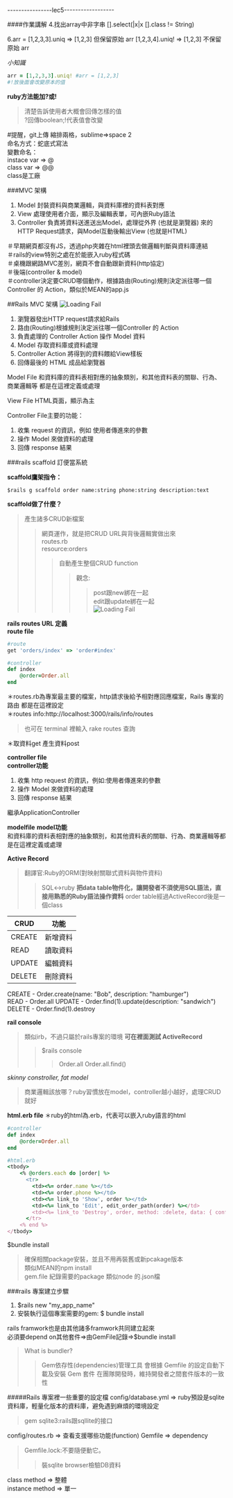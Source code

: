 ----------------lec5------------------

####作業講解
4.找出array中非字串
[].select(|x|x [].class != String)

6.arr = [1,2,3,3].uniq
=> [1,2,3] 但保留原始 arr
[1,2,3,4].uniq!
=> [1,2,3] 不保留原始 arr

*小知識*
```ruby
arr = [1,2,3,3].uniq! #arr = [1,2,3]
#!放後面會改變原本的值  
```

**ruby方法能加?或!**  
>清楚告訴使用者大概會回傳怎樣的值  
>?回傳boolean;!代表值會改變

#提醒，git上傳
縮排兩格，sublime=>space 2  
命名方式：蛇底式寫法  
變數命名：  
instace var => @  
class var => @@  
class是工廠

###MVC 架構
1. Model 封裝資料與商業邏輯，與資料庫裡的資料表對應
2. View 處理使用者介面，顯示及編輯表單，可內嵌Ruby語法
3. Controller 負責將資料送進送出Model，處理從外界 (也就是瀏覽器) 來的HTTP Request請求，與Model互動後輸出View (也就是HTML)

＃早期網頁都沒有JS，透過php夾雜在html裡頭去做邏輯判斷與資料庫連結  
＃rails的view特別之處在於能嵌入ruby程式碼  
＃桌機跟網路MVC差別，網頁不會自動跟新資料(http協定)  
＃後端(controller & model)  
＃controller決定要CRUD哪個動作，根據路由(Routing)規則決定派往哪一個Controller
 的 Action，類似於MEAN的app.js  

##Rails MVC 架構
![Loading Fail](https://ihower.tw/rails/images/basic-mvc-diagram.png "rails mvc")  
1. 瀏覽器發出HTTP request請求給Rails  
2. 路由(Routing)根據規則決定派往哪一個Controller 的 Action  
3. 負責處理的 Controller Action 操作 Model 資料
4. Model 存取資料庫或資料處理  
5. Controller Action 將得到的資料餵給View樣板  
6. 回傳最後的 HTML 成品給瀏覽器


Model File
和資料庫的資料表相對應的抽象類別，和其他資料表的關聯、行為、商業邏輯等
都是在這裡定義或處理

View File
HTML頁面，顯示為主

Controller File主要的功能：
1. 收集 request 的資訊，例如 使用者傳進來的參數
2. 操作 Model 來做資料的處理
3. 回傳 response 結果


###rails scaffold 訂便當系統

**scaffold鷹架指令：**
```terminal
$rails g scaffold order name:string phone:string description:text
```

**scaffold做了什麼？**  
>產生諸多CRUD新檔案
>>網頁運作，就是把CRUD URL與背後邏輯實做出來   
>routes.rb  
>>resource:orders  
>>>自動產生整個CRUD function  
>>>>觀念:
>>>>>post跟new綁在一起  
>>>>>edit跟update綁在一起     
![Loading Fail](http://www.weijieworld.com/wp-content/uploads/2015/02/screen-shot-2015-02-24-at-4-02-00-pm.png "rails CRUD")

**rails routes URL 定義**  
**route file**
```ruby
#route
get 'orders/index' => 'order#index'

#controller
def index
    @order=Order.all
end
```
＊routes.rb為專案最主要的檔案，http請求後給予相對應回應檔案，Rails 專案的路由
都是在這裡設定  
＊routes info:http://localhost:3000/rails/info/routes  
>也可在 terminal 裡輸入 rake routes 查詢

＊取資料get 產生資料post

**controller file**  
**controller功能**  
1. 收集 http request 的資訊，例如:使用者傳進來的參數  
2. 操作 Model 來做資料的處理  
3. 回傳 response 結果  

繼承ApplicationController
 
**modelfile**
**model功能**  
和資料庫的資料表相對應的抽象類別，和其他資料表的關聯、行為、商業邏輯等都是在這裡定義或處理

**Active Record**
>翻譯官:Ruby的ORM(對映射關聯式資料與物件資料)
>>SQL<->ruby
**把data table物件化，讓開發者不須使用SQL語法，直接用熟悉的Ruby語法操作資料**
>order table經過ActiveRecord後是一個class

| CRUD      |          功能           |
|-----------|:----------------------:|
| CREATE    |         新增資料         |
| READ      |         讀取資料         |
| UPDATE    |         編輯資料         |
| DELETE    |         刪除資料         |

CREATE  -  Order.create(name: "Bob", description: "hamburger")  
READ    -  Order.all 
UPDATE  - Order.find(1).update(description: "sandwich")  
DELETE  - Order.find(1).destroy

**rail console**
>類似irb，不過只屬於rails專案的環境
>**可在裡面測試 ActiveRecord**
>>$rails console
>>>Order.all
>>>Order.all.find()

*skinny constroller, fat model*
>商業邏輯該放哪？ruby習慣放在model，controller越小越好，處理CRUD就好

**html.erb file**
＊ruby的html為.erb，代表可以嵌入ruby語言的html
```ruby
#controller
def index
    @order=Order.all
end

#html.erb
<tbody>
    <% @orders.each do |order| %>
      <tr>
        <td><%= order.name %></td>
        <td><%= order.phone %></td>
        <td><%= link_to 'Show', order %></td>
        <td><%= link_to 'Edit', edit_order_path(order) %></td>
        <td><%= link_to 'Destroy', order, method: :delete, data: { confirm: 'Are you sure?' } %></td>
      </tr>
    <% end %>
</tbody>
```

$bundle install  
>確保相關package安裝，並且不用再裝舊或新pcakage版本  
>類似MEAN的npm install  
>gem.file 紀錄需要的package 類似node 的.json檔

###rails 專案建立步驟
1. $rails new "my_app_name"  
2. 安裝執行這個專案需要的gem: $ bundle install  
  
rails framwork也是由其他諸多framwork共同建立起來  
必須要depend on其他套件=>由GemFile記錄=>$bundle install  
>What is bundler?  
>>Gem依存性(dependencies)管理工具
會根據 Gemfile 的設定自動下載及安裝 Gem 套件
在團隊開發時，維持開發者之間套件版本的一致性

#####Rails 專案裡一些重要的設定檔
config/database.yml => ruby預設是sqlite資料庫，輕量化版本的資料庫，避免遇到麻煩的環境設定
>gem sqlite3:rails跟sqllite的接口

config/routes.rb => 查看支援哪些功能(function)
Gemfile => dependency  
>Gemfile.lock:不要隨便動它。
>>裝sqlite browser檢驗DB資料

class method => 整體   
instance method => 單一










